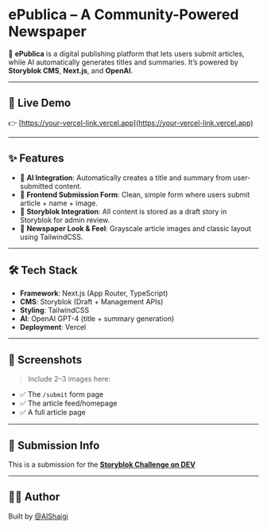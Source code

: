 # ePublica – A Community-Powered Newspaper

📰 **ePublica** is a digital publishing platform that lets users submit articles, while AI automatically generates titles and summaries. It’s powered by **Storyblok CMS**, **Next.js**, and **OpenAI**.

---

## 🚀 Live Demo

👉 [https://your-vercel-link.vercel.app](https://your-vercel-link.vercel.app)

---

## ✨ Features

- 🧠 **AI Integration**: Automatically creates a title and summary from user-submitted content.
- 📝 **Frontend Submission Form**: Clean, simple form where users submit article + name + image.
- 📄 **Storyblok Integration**: All content is stored as a draft story in Storyblok for admin review.
- 🎨 **Newspaper Look & Feel**: Grayscale article images and classic layout using TailwindCSS.

---

## 🛠️ Tech Stack

- **Framework**: Next.js (App Router, TypeScript)
- **CMS**: Storyblok (Draft + Management APIs)
- **Styling**: TailwindCSS
- **AI**: OpenAI GPT-4 (title + summary generation)
- **Deployment**: Vercel

---

## 📸 Screenshots

> Include 2–3 images here:
- ✅ The `/submit` form page
- ✅ The article feed/homepage
- ✅ A full article page

---

## 🤝 Submission Info

This is a submission for the **[Storyblok Challenge on DEV](https://dev.to/challenges/storyblok)**

---

## 👨‍💻 Author

Built by [@AlShaigi](https://github.com/shighiios)

